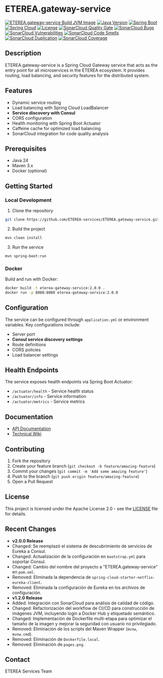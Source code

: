 # ETEREA.gateway-service

[![ETEREA.gateway-service Build JVM Image](https://github.com/ETEREA-services/ETEREA.gateway-service/actions/workflows/maven.yml/badge.svg?branch=main)](https://github.com/ETEREA-services/ETEREA.gateway-service/actions/workflows/maven.yml)
[![Java Version](https://img.shields.io/badge/Java-24-blue.svg)](https://www.oracle.com/java/technologies/downloads/)
[![Spring Boot](https://img.shields.io/badge/Spring%20Boot-3.5.3-green.svg)](https://spring.io/projects/spring-boot)
[![Spring Cloud](https://img.shields.io/badge/Spring%20Cloud-2025.0.0-blue.svg)](https://spring.io/projects/spring-cloud)
[![License](https://img.shields.io/badge/License-Apache%202.0-blue.svg)](https://opensource.org/licenses/Apache-2.0)
[![SonarCloud Quality Gate](https://sonarcloud.io/api/project_badges/measure?project=ETEREA-services_ETEREA.gateway-service&metric=alert_status)](https://sonarcloud.io/summary/new_code?id=ETEREA-services_ETEREA.gateway-service)
[![SonarCloud Bugs](https://sonarcloud.io/api/project_badges/measure?project=ETEREA-services_ETEREA.gateway-service&metric=bugs)](https://sonarcloud.io/summary/new_code?id=ETEREA-services_ETEREA.gateway-service)
[![SonarCloud Vulnerabilities](https://sonarcloud.io/api/project_badges/measure?project=ETEREA-services_ETEREA.gateway-service&metric=vulnerabilities)](https://sonarcloud.io/summary/new_code?id=ETEREA-services_ETEREA.gateway-service)
[![SonarCloud Code Smells](https://sonarcloud.io/api/project_badges/measure?project=ETEREA-services_ETEREA.gateway-service&metric=code_smells)](https://sonarcloud.io/summary/new_code?id=ETEREA-services_ETEREA.gateway-service)
[![SonarCloud Duplication](https://sonarcloud.io/api/project_badges/measure?project=ETEREA-services_ETEREA.gateway-service&metric=duplicated_lines_density)](https://sonarcloud.io/summary/new_code?id=ETEREA-services_ETEREA.gateway-service)
[![SonarCloud Coverage](https://sonarcloud.io/api/project_badges/measure?project=ETEREA-services_ETEREA.gateway-service&metric=coverage)](https://sonarcloud.io/summary/new_code?id=ETEREA-services_ETEREA.gateway-service)

## Description
ETEREA.gateway-service is a Spring Cloud Gateway service that acts as the entry point for all microservices in the ETEREA ecosystem. It provides routing, load balancing, and security features for the distributed system.

## Features
- Dynamic service routing
- Load balancing with Spring Cloud LoadBalancer
- **Service discovery with Consul**
- CORS configuration
- Health monitoring with Spring Boot Actuator
- Caffeine cache for optimized load balancing
- SonarCloud integration for code quality analysis

## Prerequisites
- Java 24
- Maven 3.x
- Docker (optional)

## Getting Started

### Local Development
1. Clone the repository
```bash
git clone https://github.com/ETEREA-services/ETEREA.gateway-service.git
```

2. Build the project
```bash
mvn clean install
```

3. Run the service
```bash
mvn spring-boot:run
```

### Docker
Build and run with Docker:
```bash
docker build -t eterea-gateway-service:2.0.0 .
docker run -p 8080:8080 eterea-gateway-service:2.0.0
```

## Configuration
The service can be configured through `application.yml` or environment variables. Key configurations include:
- Server port
- **Consul service discovery settings**
- Route definitions
- CORS policies
- Load balancer settings

## Health Endpoints
The service exposes health endpoints via Spring Boot Actuator:
- `/actuator/health` - Service health status
- `/actuator/info` - Service information
- `/actuator/metrics` - Service metrics

## Documentation
- [API Documentation](https://eterea-services.github.io/ETEREA.gateway-service/)
- [Technical Wiki](https://github.com/ETEREA-services/ETEREA.gateway-service/wiki)

## Contributing
1. Fork the repository
2. Create your feature branch (`git checkout -b feature/amazing-feature`)
3. Commit your changes (`git commit -m 'Add some amazing feature'`)
4. Push to the branch (`git push origin feature/amazing-feature`)
5. Open a Pull Request

## License
This project is licensed under the Apache License 2.0 - see the [LICENSE](LICENSE) file for details.

## Recent Changes
- **v2.0.0 Release**
- Changed: Se reemplazó el sistema de descubrimiento de servicios de Eureka a Consul.
- Changed: Actualización de la configuración en `bootstrap.yml` para soportar Consul.
- Changed: Cambio del nombre del proyecto a "ETEREA.gateway-service" en `pom.xml`.
- Removed: Eliminada la dependencia de `spring-cloud-starter-netflix-eureka-client`.
- Removed: Eliminada la configuración de Eureka en los archivos de configuración.
- **v1.2.0 Release**
- Added: Integración con SonarCloud para análisis de calidad de código.
- Changed: Refactorización del workflow de CI/CD para construcción de imágenes JVM, incluyendo login a Docker Hub y etiquetado semántico.
- Changed: Implementación de Dockerfile multi-etapa para optimizar el tamaño de la imagen y mejorar la seguridad con usuario no privilegiado.
- Removed: Eliminación de los scripts del Maven Wrapper (`mvnw`, `mvnw.cmd`).
- Removed: Eliminación de `Dockerfile.local`.
- Removed: Eliminación de `pages.png`.

## Contact
ETEREA Services Team